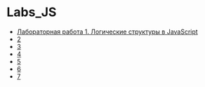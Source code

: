 # Labs_JS


* [Лабораторная работа 1. Логические структуры в JavaScript ]()
* [2]()
* [3]()
* [4]()
* [5]()
* [6]()
* [7]()
